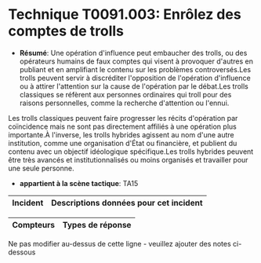 # Technique T0091.003: Enrôlez des comptes de trolls

* **Résumé**: Une opération d'influence peut embaucher des trolls, ou des opérateurs humains de faux comptes qui visent à provoquer d'autres en publiant et en amplifiant le contenu sur les problèmes controversés.Les trolls peuvent servir à discréditer l'opposition de l'opération d'influence ou à attirer l'attention sur la cause de l'opération par le débat.Les trolls classiques se réfèrent aux personnes ordinaires qui troll pour des raisons personnelles, comme la recherche d'attention ou l'ennui.

Les trolls classiques peuvent faire progresser les récits d'opération par coïncidence mais ne sont pas directement affiliés à une opération plus importante.À l'inverse, les trolls hybrides agissent au nom d'une autre institution, comme une organisation d'État ou financière, et publient du contenu avec un objectif idéologique spécifique.Les trolls hybrides peuvent être très avancés et institutionnalisés ou moins organisés et travailler pour une seule personne.

* **appartient à la scène tactique**: TA15


|Incident |Descriptions données pour cet incident |
|-------- |-------------------- |

|Compteurs |Types de réponse |
|-------- |-------------- |


Ne pas modifier au-dessus de cette ligne - veuillez ajouter des notes ci-dessous